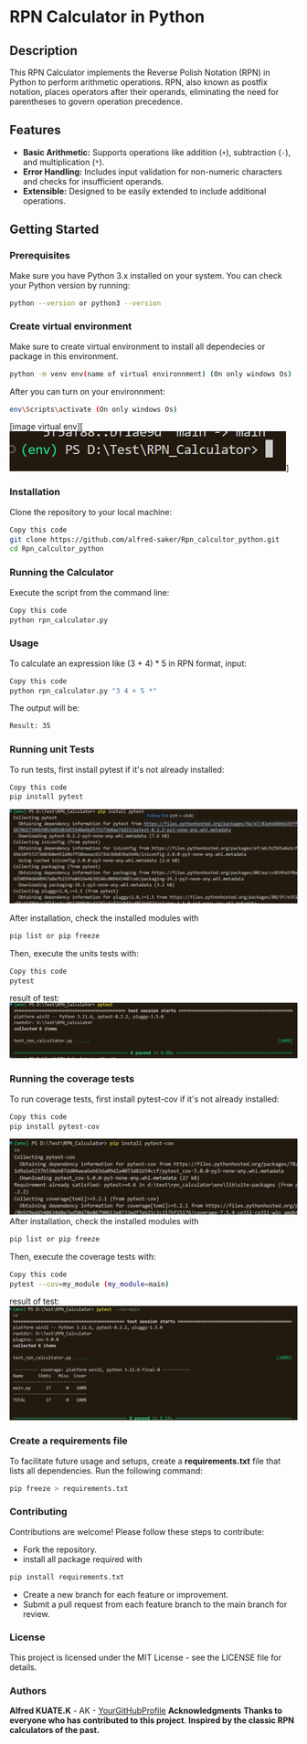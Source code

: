 # RPN Calculator in Python

## Description
This RPN Calculator implements the Reverse Polish Notation (RPN) in Python to perform arithmetic operations. RPN, also known as postfix notation, places operators after their operands, eliminating the need for parentheses to govern operation precedence.

## Features
- **Basic Arithmetic:** Supports operations like addition (`+`), subtraction (`-`), and multiplication (`*`).
- **Error Handling:** Includes input validation for non-numeric characters and checks for insufficient operands.
- **Extensible:** Designed to be easily extended to include additional operations.

## Getting Started

### Prerequisites
Make sure you have Python 3.x installed on your system. You can check your Python version by running:

```bash
python --version or python3 --version
```
### Create virtual environment 
Make sure to create virtual environment to install all dependecies or package in this environment.
```` bash
python -m venv env(name of virtual environnment) (On only windows Os)
````
After you can turn on your environnment:
```` bash
env\Scripts\activate (On only windows Os)
````
[image virtual env][![alt text](image.png)]

### Installation
Clone the repository to your local machine:

````bash
Copy this code 
git clone https://github.com/alfred-saker/Rpn_calcultor_python.git
cd Rpn_calcultor_python
````
### Running the Calculator
Execute the script from the command line:

````bash
Copy this code
python rpn_calculator.py
````
### Usage
To calculate an expression like (3 + 4) * 5 in RPN format, input:

```` bash
Copy this code
python rpn_calculator.py "3 4 + 5 *"

````

The output will be:
````bash
Result: 35
````

### Running unit Tests
To run tests, first install pytest if it's not already installed:

````bash
Copy this code
pip install pytest
````
![picture install pytest](image-1.png)

After installation, check the installed modules with
````bash
pip list or pip freeze
````

Then, execute the units tests with:

````bash
Copy this code
pytest
````
result of test:
![result lauch unit test](image-2.png)

### Running the coverage tests
To run coverage tests, first install pytest-cov if it's not already installed:

````bash
Copy this code
pip install pytest-cov
````
![image install pytest-cov](image-3.png)
After installation, check the installed modules with
````bash
pip list or pip freeze
````

Then, execute the coverage tests with:

````bash
Copy this code
pytest --cov=my_module (my_module=main)
````
result of test:
![result test](image-5.png)

### Create a requirements file
To facilitate future usage and setups, create a **requirements.txt** file that lists all dependencies. Run the following command:
````bash
pip freeze > requirements.txt
````

### Contributing
Contributions are welcome! Please follow these steps to contribute:

* Fork the repository.
* install all package required with
```` bash
pip install requirements.txt
````
* Create a new branch for each feature or improvement.
* Submit a pull request from each feature branch to the main branch for review.

### License
This project is licensed under the MIT License - see the LICENSE file for details.

### Authors
**Alfred KUATE.K** - AK - [YourGitHubProfile](https://github.com/alfred-saker/)
**Acknowledgments**
**Thanks to everyone who has contributed to this project**.
**Inspired by the classic RPN calculators of the past.**













